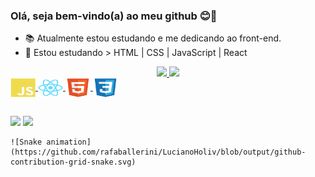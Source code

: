 ### Olá, seja bem-vindo(a) ao meu github 😊👋

- 📚 Atualmente estou estudando e me dedicando ao front-end.
- 🌱 Estou estudando > HTML | CSS | JavaScript | React

<div align="center">
  <a href="https://github.com/LucianoHoliv">
  <img height="180em" src="https://github-readme-stats.vercel.app/api?username=LucianoHoliv&show_icons=true&theme=tokyonight&include_all_commits=true&count_private=true"/>
  <img height="180em" src="https://github-readme-stats.vercel.app/api/top-langs/?username=LucianoHoliv&layout=compact&langs_count=7&theme=tokyonight"/>
</div>
  
 </div>
<div style="display: inline_block"<br>
  <img align="center" alt="Rafa-Js" height="30" width="40" src="https://raw.githubusercontent.com/devicons/devicon/master/icons/javascript/javascript-plain.svg">
  <img align="center" alt="Rafa-React" height="30" width="40" src="https://raw.githubusercontent.com/devicons/devicon/master/icons/react/react-original.svg">
  <img align="center" alt="Rafa-HTML" height="30" width="40" src="https://raw.githubusercontent.com/devicons/devicon/master/icons/html5/html5-original.svg">
  <img align="center" alt="Rafa-CSS" height="30" width="40" src="https://raw.githubusercontent.com/devicons/devicon/master/icons/css3/css3-original.svg">
</div>

  ##
 
  <a href = "mailto:luciano.castellucy@gmail.com"><img src="https://img.shields.io/badge/-Gmail-%23333?style=for-the-badge&logo=gmail&logoColor=white" target="_blank"></a>
  <a href="https://www.linkedin.com/in/luciano-henrique-3b0383138/" target="_blank"><img src="https://img.shields.io/badge/-LinkedIn-%230077B5?style=for-the-badge&logo=linkedin&logoColor=white" target="_blank"></a>
  
    ![Snake animation](https://github.com/rafaballerini/LucianoHoliv/blob/output/github-contribution-grid-snake.svg)
 
</div>
